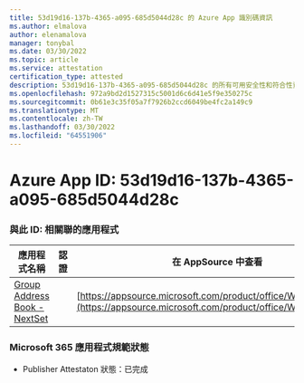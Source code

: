 ```yaml
---
title: 53d19d16-137b-4365-a095-685d5044d28c 的 Azure App 識別碼資訊
ms.author: elmalova
author: elenamalova
manager: tonybal
ms.date: 03/30/2022
ms.topic: article
ms.service: attestation
certification_type: attested
description: 53d19d16-137b-4365-a095-685d5044d28c 的所有可用安全性和符合性資訊資訊。
ms.openlocfilehash: 972a9bd2d1527315c5001d6c6d41e5f9e350275c
ms.sourcegitcommit: 0b61e3c35f05a7f7926b2ccd6049be4fc2a149c9
ms.translationtype: MT
ms.contentlocale: zh-TW
ms.lasthandoff: 03/30/2022
ms.locfileid: "64551906"
---
```

# <a name="azure-app-id-53d19d16-137b-4365-a095-685d5044d28c"></a>Azure App ID: 53d19d16-137b-4365-a095-685d5044d28c


### <a name="apps-associated-with-this-id"></a>與此 ID: 相關聯的應用程式
| **應用程式名稱** | **認證** | **在 AppSource 中查看** |
|--------------|---------------|-----------------------|
| [Group Address Book - NextSet](../forward/WA200001863.md) |  | [https://appsource.microsoft.com/product/office/WA200001863](https://appsource.microsoft.com/product/office/WA200001863) |

### <a name="microsoft-365-app-compliance-status"></a>Microsoft 365 應用程式規範狀態
- Publisher Attestaton 狀態：已完成
